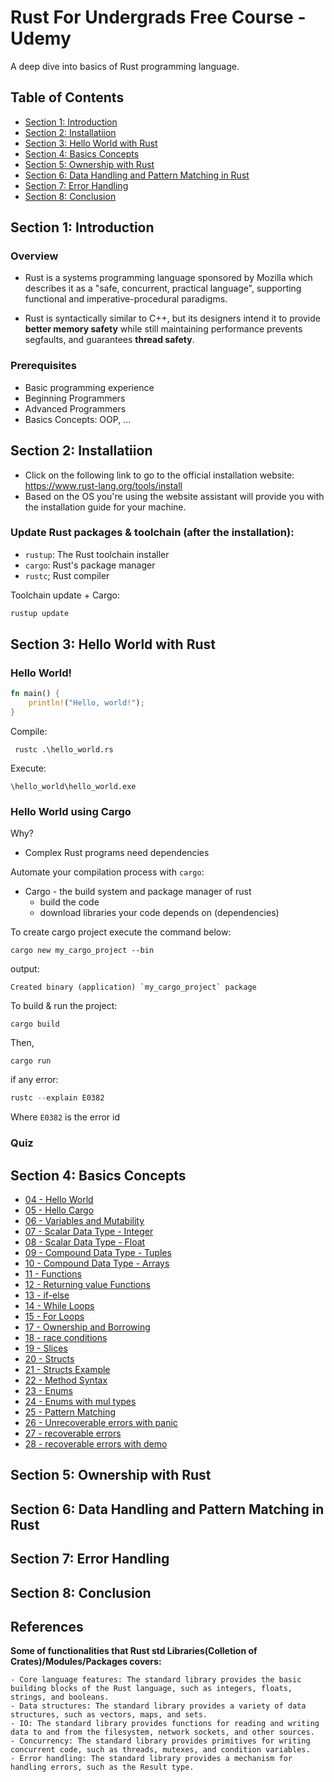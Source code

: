 # Rust For Undergrads Free Course - Udemy

A deep dive into basics of Rust programming language.

## Table of Contents

- [Section 1: Introduction](#section-1-introduction)
- [Section 2: Installatiion](#section-2-installatiion)
- [Section 3: Hello World with Rust](#section-3-hello-world-with-rust)
- [Section 4: Basics Concepts](#section-4-basics-concepts)
- [Section 5: Ownership with Rust](#section-5-ownership-with-rust)
- [Section 6: Data Handling and Pattern Matching in Rust](#section-6-data-handling-and-pattern-matching-in-rust)
- [Section 7: Error Handling](#section-7-error-handling)
- [Section 8: Conclusion](#section-8-conclusion)


## Section 1: Introduction

### Overview 

- Rust is a systems programming language sponsored by Mozilla which describes it as a "safe, concurrent, practical language", supporting functional and imperative-procedural paradigms. 

- Rust is syntactically similar to C++, but its designers intend it to provide **better memory safety** while still maintaining performance prevents segfaults, and guarantees **thread safety**. 

### Prerequisites

- Basic programming experience
- Beginning Programmers
- Advanced Programmers
- Basics Concepts: OOP, ...

## Section 2: Installatiion

- Click on the following link to go to the official installation website: https://www.rust-lang.org/tools/install
- Based on the OS you're using the website assistant will provide you with the installation guide for your machine.

### Update Rust packages & toolchain (after the installation): 

- `rustup`: The Rust toolchain installer
- `cargo`: Rust's package manager
- `rustc`; Rust compiler

Toolchain update + Cargo: 

```rs
rustup update
```

## Section 3: Hello World with Rust


### Hello World!

```rs
fn main() {
    println!("Hello, world!");
}
```

Compile: 

` rustc .\hello_world.rs`

Execute: 

```
\hello_world\hello_world.exe
```

### Hello World using Cargo

Why? 
- Complex Rust programs need dependencies

Automate your compilation process with `cargo`:

- Cargo - the build system and package manager of rust
  - build the code
  - download libraries your code depends on (dependencies)

To create cargo project execute the command below:

```PS
cargo new my_cargo_project --bin
``` 
output:

```PS
Created binary (application) `my_cargo_project` package
```

To build & run the project:

```PS
cargo build
```

Then, 

```PS
cargo run
```

if any error:

```rs
rustc --explain E0382
```
Where `E0382` is the error id

### Quiz

## Section 4: Basics Concepts

- [04 - Hello World](./lab/04-Hello-World/)
- [05 - Hello Cargo](./lab/05-Hello-Cargo/)
- [06 - Variables and Mutability](./lab/06-Variables-and-Mutability/)
- [07 - Scalar Data Type - Integer](./lab/07-Scalar-Data-Type-Integer/)
- [08 - Scalar Data Type - Float](./lab/08-Scalar-Data-Types-Floats/) 
- [09 - Compound Data Type - Tuples](./lab/09-Tuples/)
- [10 - Compound Data Type - Arrays](./lab/10-Arrays/) 
- [11 - Functions](./lab/11-Functions/) 
- [12 - Returning value Functions](./lab/12-Returning-Value-Functions/)
- [13 - if-else](./lab/13-if-else/)
- [14 - While Loops](./lab/14-While-Loops/)
- [15 - For Loops](./lab/15-For-Loops/) 
- [17 - Ownership and Borrowing](./lab/17-Ownership-and-Borrowing/) 
- [18 - race conditions](./lab/18-race-conditions/)
- [19 - Slices](./lab/19-Slices/)
- [20 - Structs](./lab/20-Structs/)
- [21 - Structs Example](./lab/21-Structs%20Example/) 
- [22 - Method Syntax](./lab/22-Method%20Syntax/) 
- [23 - Enums](./lab/23-Enums/)
- [24 - Enums with mul types](./lab/24-Enums-With-Mul-types/) 
- [25 - Pattern Matching](./lab/25-Pattern-Matching/)
- [26 - Unrecoverable errors with panic](./lab/26-Unrecoverable-errors-with-panic/) 
- [27 - recoverable errors](./lab/27-recoverable%20errors/)
- [28 - recoverable errors with demo](./lab/28-recoverable-errors-with-demo/)


## Section 5: Ownership with Rust
## Section 6: Data Handling and Pattern Matching in Rust
## Section 7: Error Handling
## Section 8: Conclusion


## References

**Some of functionalities that Rust std Libraries(Colletion of Crates)/Modules/Packages covers:**

```
- Core language features: The standard library provides the basic building blocks of the Rust language, such as integers, floats, strings, and booleans.
- Data structures: The standard library provides a variety of data structures, such as vectors, maps, and sets.
- IO: The standard library provides functions for reading and writing data to and from the filesystem, network sockets, and other sources.
- Concurrency: The standard library provides primitives for writing concurrent code, such as threads, mutexes, and condition variables.
- Error handling: The standard library provides a mechanism for handling errors, such as the Result type.
```

